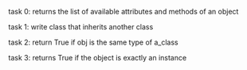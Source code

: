 task 0: returns the list of available attributes and methods of an object

task 1: write class that inherits another class

task 2: return True if obj is the same type of a_class

task 3: returns True if the object is exactly an instance